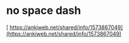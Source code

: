 # no space dash

[ https://ankiweb.net/shared/info/1573867049](https://ankiweb.net/shared/info/1573867049)